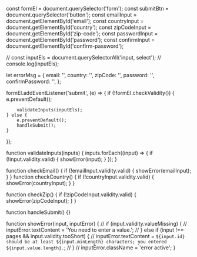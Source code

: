 const formEl = document.querySelector('form');
const submitBtn = document.querySelector('button');
const emailInput = document.getElementById('email');
const countryInput = document.getElementById('country');
const zipCodeInput = document.getElementById('zip-code');
const passwordInput = document.getElementById('password');
const confirmInput = document.getElementById('confirm-password');

// const inputEls = document.querySelectorAll('input, select');
// console.log(inputEls);

let errorMsg = {
email: '',
country: '',
zipCode: '',
password: '',
confirmPassword: '',
};

formEl.addEventListener('submit', (e) => {
if (!formEl.checkValidity()) {
e.preventDefault();

    	validateInputs(inputEls);
    } else {
    	e.preventDefault();
    	handleSubmit();
    }

});

function validateInputs(inputs) {
inputs.forEach((input) => {
if (!input.validity.valid) {
showError(input);
}
});
}

function checkEmail() {
if (!emailInput.validity.valid) {
showError(emailInput);
}
}
function checkCountry() {
if (!countryInput.validity.valid) {
showError(countryInput);
}
}

function checkZip() {
if (!zipCodeInput.validity.valid) {
showError(zipCodeInput);
}
}

function handleSubmit() {}

function showError(input, inputError) {
// if (input.validity.valueMissing) {
// inputError.textContent = 'You need to enter a value.';
// } else if (input !== pages && input.validity.tooShort) {
// inputError.textContent = `${input.id} should be at least ${input.minLength} characters; you entered ${input.value.length}.`;
// }
// inputError.className = 'error active';
}
